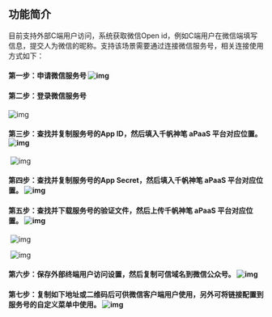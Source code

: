 ## **功能简介**

目前支持外部C端用户访问，系统获取微信Open id，例如C端用户在微信端填写信息，提交人为微信的昵称。支持该场景需要通过连接微信服务号，相关连接使用方式如下：

#### **第一步：申请微信服务号**     ![img](https://qcloudimg.tencent-cloud.cn/raw/3ebe5b49e0a3f9289179d91680b4fa12.png)        

#### **第二步：登录微信服务号**

![img](https://qcloudimg.tencent-cloud.cn/raw/89015740574cf52e62e3dd42a7fe434a.png)        

#### **第三步：查找并复制服务号的App ID，然后填入千帆神笔 aPaaS 平台对应位置。**               ![img](https://qcloudimg.tencent-cloud.cn/raw/b9f933f09f494e8ad07d1580c1741b2b.png)        

​                 ![img](https://qcloudimg.tencent-cloud.cn/raw/571afb5befe17c6a92049135ca9e814c.png)        

#### **第四步：查找并复制服务号的App Secret，然后填入千帆神笔 aPaaS 平台对应位置。**                 ![img](https://qcloudimg.tencent-cloud.cn/raw/1350e5f9824ca36ec57985a497994c1c.png)        

#### **第五步：查找并下载服务号的验证文件，然后上传千帆神笔 aPaaS 平台对应位置。**          ![img](https://qcloudimg.tencent-cloud.cn/raw/0bdee23c185f9e8ef97f44362ef23dd9.png)        

​                 ![img](https://qcloudimg.tencent-cloud.cn/raw/bb51cbc66df5f24db13b57708cf9390b.png)        

​                 ![img](https://qcloudimg.tencent-cloud.cn/raw/99af300d6def20b69c9ac62db8b4b414.png)        

#### **第六步：保存外部终端用户访问设置，然后复制可信域名到微信公众号。**                 ![img](https://qcloudimg.tencent-cloud.cn/raw/c710af77c54641315645faacdb5a3626.png)        

#### **第七步：复制如下地址或二维码后可供微信客户端用户使用，另外可将链接配置到服务号的自定义菜单中使用。**                ![img](https://qcloudimg.tencent-cloud.cn/raw/d6c107775133410b8951b959b24a2b29.png)        
